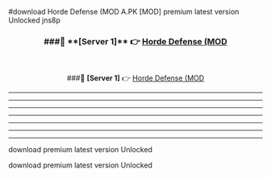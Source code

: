 #download Horde Defense (MOD A.PK [MOD] premium latest version Unlocked jns8p 



<div align="center">
<h3>###🔹 **[Server 1]** 👉 <a href="https://download1apk.web.app/">Horde Defense (MOD</a></h3><br>


###🔹 **[Server 1]** 👉 <a href="https://download1apk.web.app/">Horde Defense (MOD</a></h3>
</div>



----------------------------------------------------------

----------------------------------------------------------

----------------------------------------------------------

----------------------------------------------------------

----------------------------------------------------------

----------------------------------------------------------

----------------------------------------------------------

download premium latest version Unlocked

download premium latest version Unlocked
